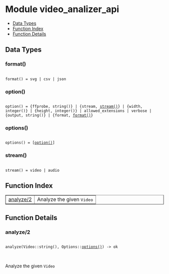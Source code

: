

# Module video_analizer_api #
* [Data Types](#types)
* [Function Index](#index)
* [Function Details](#functions)

<a name="types"></a>

## Data Types ##




### <a name="type-format">format()</a> ###


<pre><code>
format() = svg | csv | json
</code></pre>




### <a name="type-option">option()</a> ###


<pre><code>
option() = {ffprobe, string()} | {stream, <a href="#type-stream">stream()</a>} | {width, integer()} | {height, integer()} | allowed_extensions | verbose | {output, string()} | {format, <a href="#type-format">format()</a>}
</code></pre>




### <a name="type-options">options()</a> ###


<pre><code>
options() = [<a href="#type-option">option()</a>]
</code></pre>




### <a name="type-stream">stream()</a> ###


<pre><code>
stream() = video | audio
</code></pre>

<a name="index"></a>

## Function Index ##


<table width="100%" border="1" cellspacing="0" cellpadding="2" summary="function index"><tr><td valign="top"><a href="#analyze-2">analyze/2</a></td><td>
Analyze the given <tt>Video</tt></td></tr></table>


<a name="functions"></a>

## Function Details ##

<a name="analyze-2"></a>

### analyze/2 ###

<pre><code>
analyze(Video::string(), Options::<a href="#type-options">options()</a>) -&gt; ok
</code></pre>
<br />

Analyze the given `Video`

